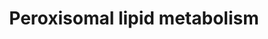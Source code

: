 ---
annotations:
- type: Pathway Ontology
  value: lipid metabolic pathway
authors:
- MaintBot
- Khanspers
- ReactomeTeam
- Anwesha
description: In humans, the catabolism of phytanate, pristanate, and very long chain
  fatty acids as well as the first four steps of the biosynthesis of plasmalogens
  are catalyzed by peroxisomal enzymes. Defects in any of these enzymes or in the
  assembly of peroxisomes are associated with severe developmental disorders (Wanders
  and Watherham 2006).  View original pathway at [http://www.reactome.org/PathwayBrowser/#DIAGRAM=390918
  Reactome].
last-edited: 2021-01-25
organisms:
- Homo sapiens
redirect_from:
- /index.php/Pathway:WP1878
- /instance/WP1878
schema-jsonld:
- '@context': https://schema.org/
  '@id': https://wikipathways.github.io/pathways/WP1878.html
  '@type': Dataset
  creator:
    '@type': Organization
    name: WikiPathways
  description: In humans, the catabolism of phytanate, pristanate, and very long chain
    fatty acids as well as the first four steps of the biosynthesis of plasmalogens
    are catalyzed by peroxisomal enzymes. Defects in any of these enzymes or in the
    assembly of peroxisomes are associated with severe developmental disorders (Wanders
    and Watherham 2006).  View original pathway at [http://www.reactome.org/PathwayBrowser/#DIAGRAM=390918
    Reactome].
  keywords:
  - 'ACBD4 '
  - NUDT19
  - 'ALDH3A2-2 '
  - NUDT7
  - FA-CoA
  - 2E-phytenoyl-CoA
  - 'ACOX3 '
  - MLYCD(40-493)
  - ACOT4,6,8
  - MCFA-CoA, LCFA-CoA
  - 'ACOX1-2 '
  - 'HAO2 '
  - HACL1 tetramer
  - 3',5'-ADP
  - CRAT
  - ACOT8
  - 3Z-octenoyl-CoA
  - PECR tetramer
  - t3enoyl-CoA
  - AMACR
  - tetracosanoyl-CoA
  - ALDH3A2-2 dimer
  - (2R) Pristanoyl-CoA
  - 3-ketopristanoyl-CoA
  - MCFA-CoA
  - 3-hydroxyhexacosanoyl-CoA
  - 'Fe2+ '
  - CAR
  - NADP+
  - ACAR
  - 2OH-PALM
  - 2E-octenoyl-CoA
  - HAO2 tetramer
  - ACAA1
  - H2O2
  - 'LCFA-CoA '
  - 4,8-dimethylnonanoylcarnitine
  - SLC25A17
  - Malonyl-CoA
  - ACOX1 dimer
  - CO2
  - 'ACOX2 '
  - trans-2,3-dehydropristanoyl-CoA
  - 3-hydroxypristanoyl-CoA
  - 4,8,12-trimethyltridecanoyl-CoA
  - pristanate
  - CROT
  - ECI2 trimer
  - acyl-PPANT
  - (2S) Pristanoyl-CoA
  - 'TPP '
  - ACOX2:FAD, ACOXL:FAD
  - H2O
  - PPi
  - 'ABCD1 '
  - SUCCA
  - 'ACOXL '
  - ACOX3:FAD
  - CH3COO-
  - ACBD4,5:LCFA-CoA,
  - 'PECR '
  - HCOOH
  - 2OG
  - Ac-CoA
  - MCFA, LCFA
  - FOR-CoA
  - trans-2,3-dehydrohexacosanoyl-CoA
  - NADPH
  - CoA-SH
  - NADH
  - SCP2-1
  - 2oxo-PALM
  - Phytanate
  - 'MCFA-CoA '
  - 4,8-dimethylnonanoyl-CoA
  - 'ACOT4 '
  - PPANT
  - LCtE-CoA
  - H+
  - Propionylcarnitine
  - ATP
  - 'ACOT6 '
  - EHHADH
  - 3-ketohexacosanoyl-CoA
  - 'FAD '
  - 'ACOT8 '
  - 'PHYH '
  - PHYH:Fe++
  - 'MCFA '
  - 'HSD17B4(1-736) '
  - 'HACL1 '
  - ACBD5,(ACBD4)
  - NAD+
  - 'LCFA '
  - C26:0 CoA
  - 'ECI2 '
  - DECR2
  - 'Mg2+ '
  - 3S2HPhy-CoA
  - ABCD1 homodimer
  - SLC27A2
  - Pristanal
  - Octanoyl-CoA
  - 'ACBD5 '
  - Phytanoyl-CoA
  - O2
  - AMP
  - propionyl CoA
  - HSD17B4 dimer
  license: CC0
  name: Peroxisomal lipid metabolism
seo: CreativeWork
title: Peroxisomal lipid metabolism
wpid: WP1878
---